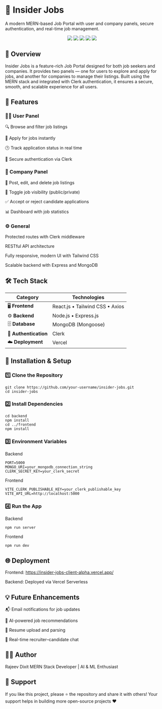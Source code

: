 # 🧭 Insider Jobs

A modern MERN-based Job Portal with user and company panels, secure authentication, and real-time job management.

<p align="center"> <img src="https://img.shields.io/badge/Frontend-React.js-61DBFB?style=for-the-badge&logo=react&logoColor=white"/> <img src="https://img.shields.io/badge/Backend-Node.js-339933?style=for-the-badge&logo=node.js&logoColor=white"/> <img src="https://img.shields.io/badge/Database-MongoDB-47A248?style=for-the-badge&logo=mongodb&logoColor=white"/> <img src="https://img.shields.io/badge/Auth-Clerk-blueviolet?style=for-the-badge&logo=clerk&logoColor=white"/> <img src="https://img.shields.io/badge/Deployed%20on-Vercel-black?style=for-the-badge&logo=vercel"/> </p>

## 🌟 Overview

Insider Jobs is a feature-rich Job Portal designed for both job seekers and companies.
It provides two panels — one for users to explore and apply for jobs, and another for companies to manage their listings.
Built using the MERN stack and integrated with Clerk authentication, it ensures a secure, smooth, and scalable experience for all users.

## 🧩 Features
### 👨‍💻 User Panel

🔍 Browse and filter job listings

📄 Apply for jobs instantly

🕒 Track application status in real time

🔐 Secure authentication via Clerk

### 🏢 Company Panel

🧾 Post, edit, and delete job listings

👀 Toggle job visibility (public/private)

✅ Accept or reject candidate applications

📊 Dashboard with job statistics

### ⚙️ General

Protected routes with Clerk middleware

RESTful API architecture

Fully responsive, modern UI with Tailwind CSS

Scalable backend with Express and MongoDB

## 🛠️ Tech Stack

| Category | Technologies |
|-----------|--------------|
| 🖥️ **Frontend** | React.js • Tailwind CSS • Axios |
| ⚙️ **Backend** | Node.js • Express.js |
| 🗄️ **Database** | MongoDB (Mongoose) |
| 🔐 **Authentication** | Clerk |
| ☁️ **Deployment** | Vercel |

## 🚀 Installation & Setup
### 1️⃣ Clone the Repository
```
git clone https://github.com/your-username/insider-jobs.git
cd insider-jobs

```
### 2️⃣ Install Dependencies
```
cd backend
npm install
cd ../frontend
npm install

```
### 3️⃣ Environment Variables
Backend
```
PORT=5000
MONGO_URI=your_mongodb_connection_string
CLERK_SECRET_KEY=your_clerk_secret
```
Frontend
```
VITE_CLERK_PUBLISHABLE_KEY=your_clerk_publishable_key
VITE_API_URL=http://localhost:5000

```

### 4️⃣ Run the App
Backend
```
npm run server
```
Frontend
```
npm run dev
```

## 🌐 Deployment

Frontend: https://insider-jobs-client-alpha.vercel.app/

Backend: Deployed via Vercel Serverless

## 💡 Future Enhancements

📬 Email notifications for job updates

🤖 AI-powered job recommendations

📂 Resume upload and parsing

💬 Real-time recruiter–candidate chat

## 🧑‍💻 Author

Rajeev Dixit
MERN Stack Developer | AI & ML Enthusiast

## 🌟 Support

If you like this project, please ⭐ the repository and share it with others!
Your support helps in building more open-source projects ❤️
